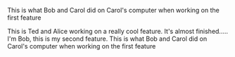 This is what Bob and Carol did on Carol's computer when working on the first feature

This is Ted and Alice working on a really cool feature. It's almost finished.....
I'm Bob, this is my second feature.
This is what Bob and Carol did on Carol's computer when working on the first feature
